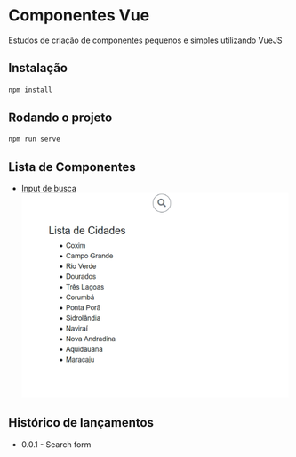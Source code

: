 # Componentes Vue
Estudos de criação de componentes pequenos e simples utilizando VueJS

## Instalação
```sh
npm install
```

## Rodando o projeto
```sh
npm run serve
```

## Lista de Componentes
* [Input de busca](src/components/search-form/)
![](images/search-form.gif)


## Histórico de lançamentos
* 0.0.1 - Search form
